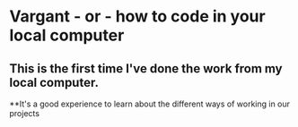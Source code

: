 # Vargant - or - how to code in your local computer



## This is the first time I've done the work from my local computer.

**It's a good experience to learn about the different ways of working in our projects

